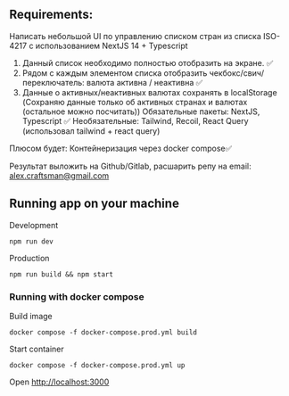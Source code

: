 ## Requirements:
Написать небольшой UI по управлению списком стран из списка ISO-4217 с использованием NextJS 14 + Typescript
1. Данный список необходимо полностью отобразить на экране. ✅
2. Рядом с каждым элементом списка отобразить чекбокс/свич/переключатель: валюта активна / неактивна ✅
3. Данные о активных/неактивных валютах сохранять в localStorage
   (Сохраняю данные только об активных странах и валютах (остальное можно посчитать))
Обязательные пакеты: NextJS, Typescript ✅
Необязательные: Tailwind, Recoil, React Query
(использовал tailwind + react query)

Плюсом будет: Контейнеризация через docker compose✅

Результат выложить на Github/Gitlab, расшарить репу на email: alex.craftsman@gmail.com

## Running app on your machine
Development
```shell 
npm run dev
```
Production
```shell
npm run build && npm start
```

### Running with docker compose
Build image
```shell
docker compose -f docker-compose.prod.yml build
```
Start container
```shell
docker compose -f docker-compose.prod.yml up
```

Open [http://localhost:3000](http://localhost:3000)
